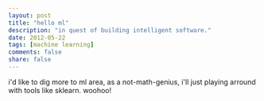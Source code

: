 ```yaml
---
layout: post
title: "hello ml"
description: "in quest of building intelligent software."
date: 2012-05-22
tags: [machine learning]
comments: false
share: false
---
```



i'd like to dig more to ml area, as a not-math-genius, i'll just playing arround with tools
like sklearn. woohoo!